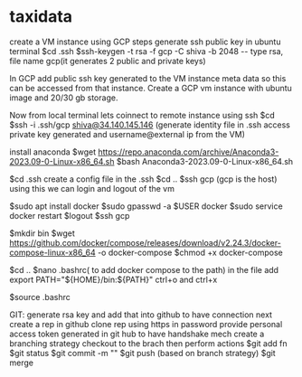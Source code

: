 # taxidata

create a VM instance using GCP
steps
generate ssh public key in ubuntu terminal
$cd .ssh
$ssh-keygen -t rsa -f gcp -C shiva -b 2048  -- type rsa, file name gcp(it generates 2 public and private keys) 

In GCP add public ssh key generated to the VM instance meta data so this can be accessed from that instance.
Create a GCP vm instance with ubuntu image and 20/30 gb storage.

Now from local terminal lets coinnect to remote instance using ssh
$cd
$ssh -i .ssh/gcp shiva@34.140.145.146    (generate identity file in .ssh access private key generated and username@external ip from the VM)

install anaconda 
$wget https://repo.anaconda.com/archive/Anaconda3-2023.09-0-Linux-x86_64.sh
$bash Anaconda3-2023.09-0-Linux-x86_64.sh

$cd .ssh
create a config file in the .ssh 
$cd ..
$ssh gcp (gcp is the host) using this we can login and logout of the vm


$sudo apt install docker
$sudo gpasswd -a $USER docker
$sudo service docker restart
$logout
$ssh gcp

$mkdir bin
$wget https://github.com/docker/compose/releases/download/v2.24.3/docker-compose-linux-x86_64 -o docker-compose
$chmod +x docker-compose

$cd ..
$nano .bashrc( to add docker compose to the path)
in the file add 
export PATH="${HOME}/bin:${PATH}"
ctrl+o and ctrl+x

$source .bashrc


GIT:
generate rsa key and add that into github to have connection
next create a rep in github
clone rep using https in password provide personal access token generated in git hub to have handshake mech
create a branching strategy
checkout to the brach then perform actions
$git add fn
$git status
$git commit -m ""
$git push (based on branch strategy)
$git merge



